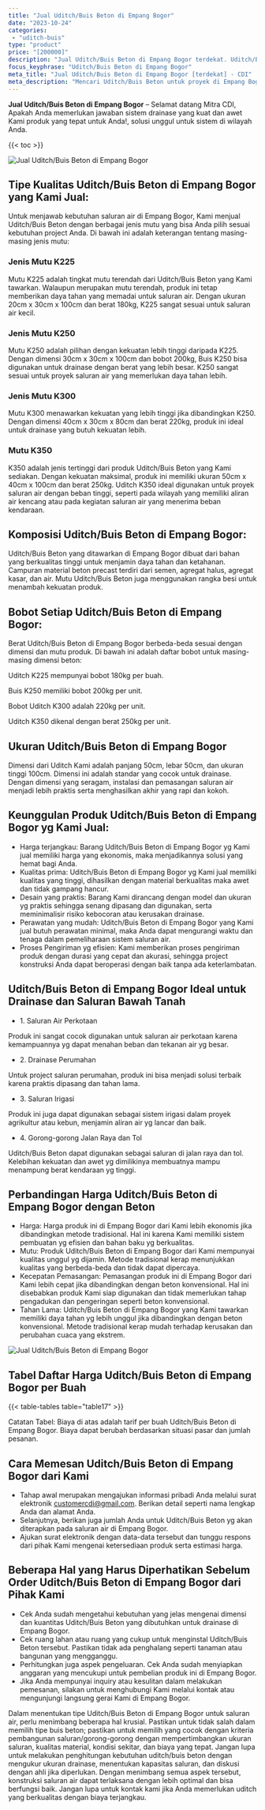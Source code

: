 ```yaml
---
title: "Jual Uditch/Buis Beton di Empang Bogor"
date: "2023-10-24"
categories:
 - "uditch-buis"
type: "product"
price: "[200000]"
description: "Jual Uditch/Buis Beton di Empang Bogor terdekat. Uditch/Buis Beton ini umumnya dipakai dalam proyek konstruksi sebagai saluran pembuangan yang kuat dan awet. Hubungi kami untuk informasi lebih lanjut."
focus_keyphrase: "Uditch/Buis Beton di Empang Bogor"
meta_title: "Jual Uditch/Buis Beton di Empang Bogor [terdekat] - CDI"
meta_description: "Mencari Uditch/Buis Beton untuk proyek di Empang Bogor? Kami menawarkan Uditch/Buis Beton yang berkualitas untuk infrastruktur saluran pembuangan. Segera dapatkan penawaran termurah sekarang."
---
```


**Jual Uditch/Buis Beton di Empang Bogor** – Selamat datang Mitra CDI, Apakah Anda memerlukan jawaban sistem drainase yang kuat dan awet Kami produk yang tepat untuk Anda!, solusi unggul untuk sistem di wilayah Anda.

{{< toc >}}

![Jual Uditch/Buis Beton di Empang Bogor](/images/uditch-buis/uditch-beton-27.jpg)

## Tipe Kualitas Uditch/Buis Beton di Empang Bogor yang Kami Jual:

Untuk menjawab kebutuhan saluran air di Empang Bogor, Kami menjual Uditch/Buis Beton dengan berbagai jenis mutu yang bisa Anda pilih sesuai kebutuhan project Anda. Di bawah ini adalah keterangan tentang masing-masing jenis mutu:

### Jenis Mutu K225

Mutu K225 adalah tingkat mutu terendah dari Uditch/Buis Beton yang Kami tawarkan. Walaupun merupakan mutu terendah, produk ini tetap memberikan daya tahan yang memadai untuk saluran air. Dengan ukuran 20cm x 30cm x 100cm dan berat 180kg, K225 sangat sesuai untuk saluran air kecil.

### Jenis Mutu K250

Mutu K250 adalah pilihan dengan kekuatan lebih tinggi daripada K225. Dengan dimensi 30cm x 30cm x 100cm dan bobot 200kg, Buis K250 bisa digunakan untuk drainase dengan berat yang lebih besar. K250 sangat sesuai untuk proyek saluran air yang memerlukan daya tahan lebih.

### Jenis Mutu K300

Mutu K300 menawarkan kekuatan yang lebih tinggi jika dibandingkan K250. Dengan dimensi 40cm x 30cm x 80cm dan berat 220kg, produk ini ideal untuk drainase yang butuh kekuatan lebih.

### Mutu K350

K350 adalah jenis tertinggi dari produk Uditch/Buis Beton yang Kami sediakan. Dengan kekuatan maksimal, produk ini memiliki ukuran 50cm x 40cm x 100cm dan berat 250kg. Uditch K350 ideal digunakan untuk proyek saluran air dengan beban tinggi, seperti pada wilayah yang memiliki aliran air kencang atau pada kegiatan saluran air yang menerima beban kendaraan.

## Komposisi Uditch/Buis Beton di Empang Bogor:

Uditch/Buis Beton yang ditawarkan di Empang Bogor dibuat dari bahan yang berkualitas tinggi untuk menjamin daya tahan dan ketahanan. Campuran material beton precast terdiri dari semen, agregat halus, agregat kasar, dan air. Mutu Uditch/Buis Beton juga menggunakan rangka besi untuk menambah kekuatan produk.

## Bobot Setiap Uditch/Buis Beton di Empang Bogor:

Berat Uditch/Buis Beton di Empang Bogor berbeda-beda sesuai dengan dimensi dan mutu produk. Di bawah ini adalah daftar bobot untuk masing-masing dimensi beton:

Uditch K225 mempunyai bobot 180kg per buah.

Buis K250 memiliki bobot 200kg per unit.

Bobot Uditch K300 adalah 220kg per unit.

Uditch K350 dikenal dengan berat 250kg per unit.

## Ukuran Uditch/Buis Beton di Empang Bogor

Dimensi dari Uditch Kami adalah panjang 50cm, lebar 50cm, dan ukuran tinggi 100cm. Dimensi ini adalah standar yang cocok untuk drainase. Dengan dimensi yang seragam, instalasi dan pemasangan saluran air menjadi lebih praktis serta menghasilkan akhir yang rapi dan kokoh.

## Keunggulan Produk Uditch/Buis Beton di Empang Bogor yg Kami Jual:

*   Harga terjangkau: Barang Uditch/Buis Beton di Empang Bogor yg Kami jual memiliki harga yang ekonomis, maka menjadikannya solusi yang hemat bagi Anda.
*   Kualitas prima: Uditch/Buis Beton di Empang Bogor yg Kami jual memiliki kualitas yang tinggi, dihasilkan dengan material berkualitas maka awet dan tidak gampang hancur.
*   Desain yang praktis: Barang Kami dirancang dengan model dan ukuran yg praktis sehingga senang dipasang dan digunakan, serta meminimalisir risiko kebocoran atau kerusakan drainase.
*   Perawatan yang mudah: Uditch/Buis Beton di Empang Bogor yang Kami jual butuh perawatan minimal, maka Anda dapat mengurangi waktu dan tenaga dalam pemeliharaan sistem saluran air.
*   Proses Pengiriman yg efisien: Kami memberikan proses pengiriman produk dengan durasi yang cepat dan akurasi, sehingga project konstruksi Anda dapat beroperasi dengan baik tanpa ada keterlambatan.

## Uditch/Buis Beton di Empang Bogor Ideal untuk Drainase dan Saluran Bawah Tanah

*   1\. Saluran Air Perkotaan

Produk ini sangat cocok digunakan untuk saluran air perkotaan karena kemampuannya yg dapat menahan beban dan tekanan air yg besar.
*   2\. Drainase Perumahan

Untuk project saluran perumahan, produk ini bisa menjadi solusi terbaik karena praktis dipasang dan tahan lama.
*   3\. Saluran Irigasi

Produk ini juga dapat digunakan sebagai sistem irigasi dalam proyek agrikultur atau kebun, menjamin aliran air yg lancar dan baik.
*   4\. Gorong-gorong Jalan Raya dan Tol

Uditch/Buis Beton dapat digunakan sebagai saluran di jalan raya dan tol. Kelebihan kekuatan dan awet yg dimilikinya membuatnya mampu menampung berat kendaraan yg tinggi.

## Perbandingan Harga Uditch/Buis Beton di Empang Bogor dengan Beton

*   Harga: Harga produk ini di Empang Bogor dari Kami lebih ekonomis jika dibandingkan metode tradisional. Hal ini karena Kami memiliki sistem pembuatan yg efisien dan bahan baku yg berkualitas.
*   Mutu: Produk Uditch/Buis Beton di Empang Bogor dari Kami mempunyai kualitas unggul yg dijamin. Metode tradisional kerap menunjukkan kualitas yang berbeda-beda dan tidak dapat dipercaya.
*   Kecepatan Pemasangan: Pemasangan produk ini di Empang Bogor dari Kami lebih cepat jika dibandingkan dengan beton konvensional. Hal ini disebabkan produk Kami siap digunakan dan tidak memerlukan tahap pengadukan dan pengeringan seperti beton konvensional.
*   Tahan Lama: Uditch/Buis Beton di Empang Bogor yang Kami tawarkan memiliki daya tahan yg lebih unggul jika dibandingkan dengan beton konvensional. Metode tradisional kerap mudah terhadap kerusakan dan perubahan cuaca yang ekstrem.

![Jual Uditch/Buis Beton di Empang Bogor](/images/uditch-buis/buis-beton-23.jpg)

## Tabel Daftar Harga Uditch/Buis Beton di Empang Bogor per Buah

{{< table-tables table="table17" >}}

Catatan Tabel: Biaya di atas adalah tarif per buah Uditch/Buis Beton di Empang Bogor. Biaya dapat berubah berdasarkan situasi pasar dan jumlah pesanan.

## Cara Memesan Uditch/Buis Beton di Empang Bogor dari Kami

*   Tahap awal merupakan mengajukan informasi pribadi Anda melalui surat elektronik customercdi@gmail.com. Berikan detail seperti nama lengkap Anda dan alamat Anda.
*   Selanjutnya, berikan juga jumlah Anda untuk Uditch/Buis Beton yg akan diterapkan pada saluran air di Empang Bogor.
*   Ajukan surat elektronik dengan data-data tersebut dan tunggu respons dari pihak Kami mengenai ketersediaan produk serta estimasi harga.

## Beberapa Hal yang Harus Diperhatikan Sebelum Order Uditch/Buis Beton di Empang Bogor dari Pihak Kami

*   Cek Anda sudah mengetahui kebutuhan yang jelas mengenai dimensi dan kuantitas Uditch/Buis Beton yang dibutuhkan untuk drainase di Empang Bogor.
*   Cek ruang lahan atau ruang yang cukup untuk menginstal Uditch/Buis Beton tersebut. Pastikan tidak ada penghalang seperti tanaman atau bangunan yang mengganggu.
*   Perhitungkan juga aspek pengeluaran. Cek Anda sudah menyiapkan anggaran yang mencukupi untuk pembelian produk ini di Empang Bogor.
*   Jika Anda mempunyai inquiry atau kesulitan dalam melakukan pemesanan, silakan untuk menghubungi Kami melalui kontak atau mengunjungi langsung gerai Kami di Empang Bogor.

Dalam menentukan tipe Uditch/Buis Beton di Empang Bogor untuk saluran air, perlu menimbang beberapa hal krusial. Pastikan untuk tidak salah dalam memilih tipe buis beton; pastikan untuk memilih yang cocok dengan kriteria pembangunan saluran/gorong-gorong dengan mempertimbangkan ukuran saluran, kualitas material, kondisi sekitar, dan biaya yang tepat. Jangan lupa untuk melakukan penghitungan kebutuhan uditch/buis beton dengan mengukur ukuran drainase, menentukan kapasitas saluran, dan diskusi dengan ahli jika diperlukan. Dengan menimbang semua aspek tersebut, konstruksi saluran air dapat terlaksana dengan lebih optimal dan bisa berfungsi baik. Jangan lupa untuk kontak kami jika Anda memerlukan uditch yang berkualitas dengan biaya terjangkau.